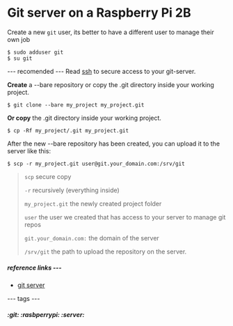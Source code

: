 # Git server on a Raspberry Pi 2B

Create a new `git` user, its better to have a different user to manage their own job 

```
$ sudo adduser git
$ su git
```
--- recomended ---
Read [ssh](https://git-scm.com/book/en/v2/Git-on-the-Server-Generating-Your-SSH-Public-Key) to secure access to your git-server.

**Create** a --bare repository or copy the .git directory inside your working project.

```
$ git clone --bare my_project my_project.git
```

**Or copy** the .git directory inside your working project.

```
$ cp -Rf my_project/.git my_project.git
```

After the new --bare repository has been created, you can upload it to the server like this:

```
$ scp -r my_project.git user@git.your_domain.com:/srv/git
```

> `scp` secure copy
>
> `-r` recursively (everything inside)
>
> `my_project.git` the newly created project folder
>
> `user` the user we created that has access to your server to manage git repos
>
> `git.your_domain.com:` the domain of the server
>
> `/srv/git` the path to upload the repository on the server.

##### reference links ---
- [git server](https://git-scm.com/book/en/v2/Git-on-the-Server-Getting-Git-on-a-Server)

--- tags ---
##### :git: :rasbperrypi: :server:
